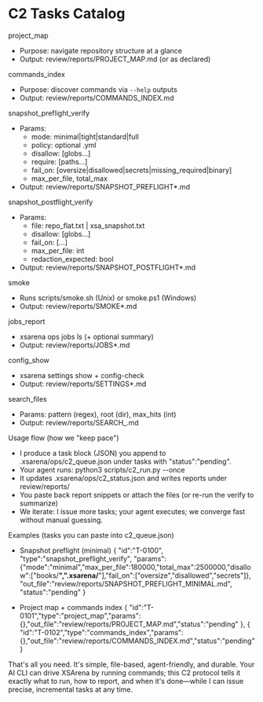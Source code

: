 # C2 Tasks Catalog

project_map
- Purpose: navigate repository structure at a glance
- Output: review/reports/PROJECT_MAP.md (or as declared)

commands_index
- Purpose: discover commands via `--help` outputs
- Output: review/reports/COMMANDS_INDEX.md

snapshot_preflight_verify
- Params:
  - mode: minimal|tight|standard|full
  - policy: optional .yml
  - disallow: [globs...]
  - require: [paths...]
  - fail_on: [oversize|disallowed|secrets|missing_required|binary]
  - max_per_file, total_max
- Output: review/reports/SNAPSHOT_PREFLIGHT*.md

snapshot_postflight_verify
- Params:
  - file: repo_flat.txt | xsa_snapshot.txt
  - disallow: [globs...]
  - fail_on: [...]
  - max_per_file: int
  - redaction_expected: bool
- Output: review/reports/SNAPSHOT_POSTFLIGHT*.md

smoke
- Runs scripts/smoke.sh (Unix) or smoke.ps1 (Windows)
- Output: review/reports/SMOKE*.md

jobs_report
- xsarena ops jobs ls (+ optional summary)
- Output: review/reports/JOBS*.md

config_show
- xsarena settings show + config-check
- Output: review/reports/SETTINGS*.md

search_files
- Params: pattern (regex), root (dir), max_hits (int)
- Output: review/reports/SEARCH_<tag>.md

Usage flow (how we "keep pace")
- I produce a task block (JSON) you append to .xsarena/ops/c2_queue.json under tasks with "status":"pending".
- Your agent runs: python3 scripts/c2_run.py --once
- It updates .xsarena/ops/c2_status.json and writes reports under review/reports/
- You paste back report snippets or attach the files (or re-run the verify to summarize)
- We iterate: I issue more tasks; your agent executes; we converge fast without manual guessing.

Examples (tasks you can paste into c2_queue.json)
- Snapshot preflight (minimal)
  {
    "id":"T-0100",
    "type":"snapshot_preflight_verify",
    "params":{"mode":"minimal","max_per_file":180000,"total_max":2500000,"disallow":["books/**",".xsarena/**"],"fail_on":["oversize","disallowed","secrets"]},
    "out_file":"review/reports/SNAPSHOT_PREFLIGHT_MINIMAL.md",
    "status":"pending"
  }

- Project map + commands index
  {
    "id":"T-0101","type":"project_map","params":{},"out_file":"review/reports/PROJECT_MAP.md","status":"pending"
  },
  {
    "id":"T-0102","type":"commands_index","params":{},"out_file":"review/reports/COMMANDS_INDEX.md","status":"pending"
  }

That's all you need. It's simple, file-based, agent-friendly, and durable. Your AI CLI can drive XSArena by running commands; this C2 protocol tells it exactly what to run, how to report, and when it's done—while I can issue precise, incremental tasks at any time.
